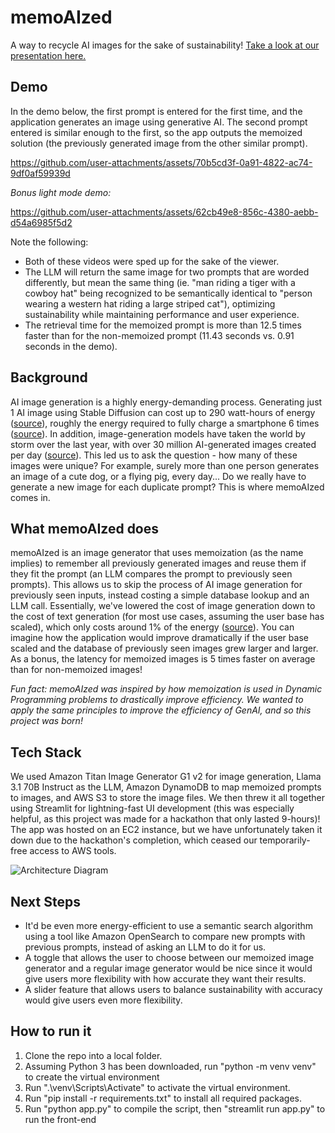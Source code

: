 # memoAIzed
A way to recycle AI images for the sake of sustainability! [Take a look at our presentation here.](https://github.com/user-attachments/files/17269129/memoAIzed.pdf)


## Demo
In the demo below, the first prompt is entered for the first time, and the application generates an image using generative AI. The second prompt entered is similar enough to the first, so the app outputs the memoized solution (the previously generated image from the other similar prompt).

https://github.com/user-attachments/assets/70b5cd3f-0a91-4822-ac74-9df0af59939d

*Bonus light mode demo:*

https://github.com/user-attachments/assets/62cb49e8-856c-4380-aebb-d54a6985f5d2

Note the following:
- Both of these videos were sped up for the sake of the viewer.
- The LLM will return the same image for two prompts that are worded differently, but mean the same thing (ie. "man riding a tiger with a cowboy hat" being recognized to be semantically identical to "person wearing a western hat riding a large striped cat"), optimizing sustainability while maintaining performance and user experience.
- The retrieval time for the memoized prompt is more than 12.5 times faster than for the non-memoized prompt (11.43 seconds vs. 0.91 seconds in the demo).
## Background
AI image generation is a highly energy-demanding process. Generating just 1 AI image using Stable Diffusion can cost up to 290 watt-hours of energy ([source](https://mcengkuru.medium.com/the-hidden-cost-of-ai-images-how-generating-one-could-power-your-fridge-for-hours-174c95c43db8)), roughly the energy required to fully charge a smartphone 6 times ([source](https://www.energysage.com/electricity/house-watts/how-many-watts-does-a-phone-charger-use/)). In addition, image-generation models have taken the world by storm over the last year, with over 30 million AI-generated images created per day ([source](https://techreport.com/statistics/software-web/ai-image-generator-market-statistics/#:~:text=As%20of%20August%202023%2C%20people,better%20than%20human%2Dcreated%20art.)). This led us to ask the question - how many of these images were unique? For example, surely more than one person generates an image of a cute dog, or a flying pig, every day... Do we really have to generate a new image for each duplicate prompt? This is where memoAIzed comes in.

## What memoAIzed does
memoAIzed is an image generator that uses memoization (as the name implies) to remember all previously generated images and reuse them if they fit the prompt (an LLM compares the prompt to previously seen prompts). This allows us to skip the process of AI image generation for previously seen inputs, instead costing a simple database lookup and an LLM call. Essentially, we've lowered the cost of image generation down to the cost of text generation (for most use cases, assuming the user base has scaled), which only costs around 1% of the energy ([source](https://lifestyle.livemint.com/news/big-story/ai-carbon-footprint-openai-chatgpt-water-google-microsoft-111697802189371.html)). You can imagine how the application would improve dramatically if the user base scaled and the database of previously seen images grew larger and larger. As a bonus, the latency for memoized images is 5 times faster on average than for non-memoized images!


*Fun fact: memoAIzed was inspired by how memoization is used in Dynamic Programming problems to drastically improve efficiency. We wanted to apply the same principles to improve the efficiency of GenAI, and so this project was born!*

## Tech Stack
We used Amazon Titan Image Generator G1 v2 for image generation, Llama 3.1 70B Instruct as the LLM, Amazon DynamoDB to map memoized prompts to images, and AWS S3 to store the image files. We then threw it all together using Streamlit for lightning-fast UI development (this was especially helpful, as this project was made for a hackathon that only lasted 9-hours)! The app was hosted on an EC2 instance, but we have unfortunately taken it down due to the hackathon's completion, which ceased our temporarily-free access to AWS tools.


![Architecture Diagram](https://github.com/user-attachments/assets/2d4b9364-d48f-4af7-b8ac-b3f0c54b403c)

## Next Steps
- It'd be even more energy-efficient to use a semantic search algorithm using a tool like Amazon OpenSearch to compare new prompts with previous prompts, instead of asking an LLM to do it for us.
- A toggle that allows the user to choose between our memoized image generator and a regular image generator would be nice since it would give users more flexibility with how accurate they want their results.
- A slider feature that allows users to balance sustainability with accuracy would give users even more flexibility.

## How to run it
1. Clone the repo into a local folder.
2. Assuming Python 3 has been downloaded, run "python -m venv venv" to create the virtual environment
3. Run ".\venv\Scripts\Activate" to activate the virtual environment.
4. Run "pip install -r requirements.txt" to install all required packages.
5. Run "python app.py" to compile the script, then "streamlit run app.py" to run the front-end

